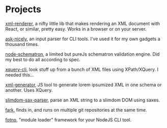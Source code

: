 # Projects

[xml-renderer](https://github.com/wvbe/xml-renderer), a nifty little lib that makes rendering an XML document with
React, or similar, pretty easy. Works in a browser or on your server.

[ask-nicely](http://github.com/wvbe/ask-nicely), an input parser for CLI tools. I've used it for my own gadgets a
thousand times.

[node-schematron](http://github.com/wvbe/node-schematron), a limited but pureJs schematron validation engine. Did my
best to do all according to spec.

[xquery-cli](http://github.com/wvbe/xquery-cli), look stuff up from a bunch of XML files using XPath/XQuery. I needed
this...

[xml-generator](http://github.com/wvbe/xml-generator), JS tool to generate lorem ipsumized XML in one schema or another.
Uses XQuery.

[slimdom-sax-parser](http://github.com/wvbe/slimdom-sax-parser), parse an XML string to a slimdom DOM using saxes.

[fark](http://github.com/wvbe/fark), finds in, and runs on multiple git repositories at the same time.

[fotno](http://github.com/wvbe/fotno), "module loader" framework for your NodeJS  CLI tool.